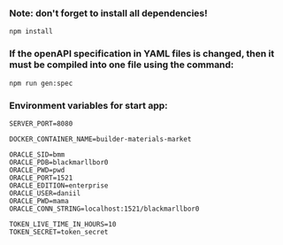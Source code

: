 ### Note: don't forget to install all dependencies!

`npm install`

### If the openAPI specification in YAML files is changed, then it must be compiled into one file using the command:

`npm run gen:spec`

### Environment variables for start app:

```
SERVER_PORT=8080

DOCKER_CONTAINER_NAME=builder-materials-market

ORACLE_SID=bmm
ORACLE_PDB=blackmarllbor0
ORACLE_PWD=pwd
ORACLE_PORT=1521
ORACLE_EDITION=enterprise
ORACLE_USER=daniil
ORACLE_PWD=mama
ORACLE_CONN_STRING=localhost:1521/blackmarllbor0

TOKEN_LIVE_TIME_IN_HOURS=10
TOKEN_SECRET=token_secret
```
